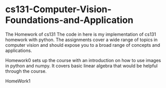 # cs131-Computer-Vision-Foundations-and-Application
The Homework of cs131
The code in here is my implementation of cs131 homework with python.
The assignments cover a wide range of topics in computer vision and should expose you to a broad range of concepts and applications.

   Homework0 sets up the course with an introduction on how to use images in python and numpy. It covers basic linear algebra that would be helpful through the course.
    
   HomeWork1

